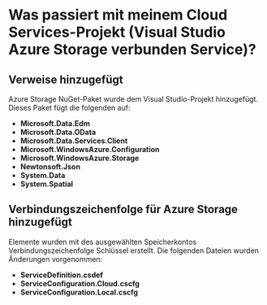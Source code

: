 <properties
    pageTitle="Was ist Cloud-Dienstprojekt? | Microsoft Azure | Visual Studio verbunden services"
    description="Beschreibt in einem Projekt Cloud Services nach Services Verbinden einer Azure Storage-Konto mithilfe von Visual Studio verbunden werden."
    services="storage"
    documentationCenter=""
    authors="TomArcher"
    manager="douge"
    editor=""/>

<tags
    ms.service="storage"
    ms.workload="web"
    ms.tgt_pltfrm="vs-what-happened"
    ms.devlang="na"
    ms.topic="article"
    ms.date="08/15/2016"
    ms.author="tarcher"/>

# <a name="what-happened-to-my-cloud-services-project-visual-studio-azure-storage-connected-service"></a>Was passiert mit meinem Cloud Services-Projekt (Visual Studio Azure Storage verbunden Service)?

## <a name="references-added"></a>Verweise hinzugefügt

Azure Storage NuGet-Paket wurde dem Visual Studio-Projekt hinzugefügt.  
Dieses Paket fügt die folgenden auf:

- **Microsoft.Data.Edm**
- **Microsoft.Data.OData**
- **Microsoft.Data.Services.Client**
- **Microsoft.WindowsAzure.Configuration**
- **Microsoft.WindowsAzure.Storage**
- **Newtonsoft.Json**
- **System.Data**
- **System.Spatial**

## <a name="connection-string-for-azure-storage-added"></a>Verbindungszeichenfolge für Azure Storage hinzugefügt
Elemente wurden mit des ausgewählten Speicherkontos Verbindungszeichenfolge Schlüssel erstellt. Die folgenden Dateien wurden Änderungen vorgenommen:

- **ServiceDefinition.csdef**
- **ServiceConfiguration.Cloud.cscfg**
- **ServiceConfiguration.Local.cscfg**
